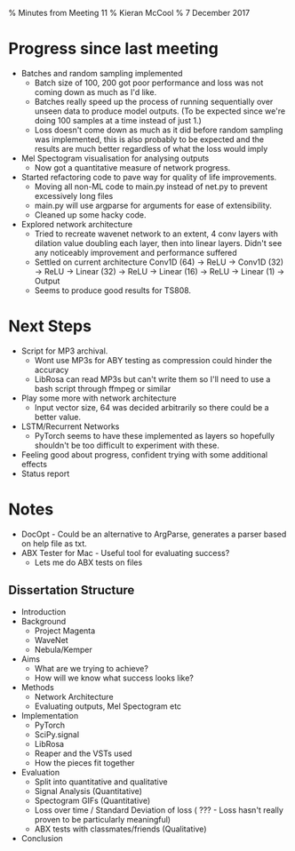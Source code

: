 % Minutes from Meeting 11
% Kieran McCool
% 7 December 2017

# Progress since last meeting

* Batches and random sampling implemented
    - Batch size of 100, 200 got poor performance and loss was not coming down as much as I'd like.
    - Batches really speed up the process of running sequentially over unseen data to produce model outputs. (To be expected since we're doing 100 samples at a time instead of just 1.)
    - Loss doesn't come down as much as it did before random sampling was implemented, this is also probably to be expected and the results are much better regardless of what the loss would imply
* Mel Spectogram visualisation for analysing outputs
    - Now got a quantitative measure of network progress.
* Started refactoring code to pave way for quality of life improvements.
    - Moving all non-ML code to main.py instead of net.py to prevent excessively long files
    - main.py will use argparse for arguments for ease of extensibility.
    - Cleaned up some hacky code.
* Explored network architecture
    - Tried to recreate wavenet network to an extent, 4 conv layers with dilation value doubling each layer, then into linear layers. Didn't see any noticeably improvement and performance suffered
    - Settled on current architecture Conv1D (64) -> ReLU -> Conv1D (32) -> ReLU -> Linear (32) -> ReLU -> Linear (16) -> ReLU -> Linear (1) -> Output
    - Seems to produce good results for TS808. 

# Next Steps

* Script for MP3 archival.
    - Wont use MP3s for ABY testing as compression could hinder the accuracy
    - LibRosa can read MP3s but can't write them so I'll need to use a bash script through ffmpeg or similar
* Play some more with network architecture
    - Input vector size, 64 was decided arbitrarily so there could be a better value.
* LSTM/Recurrent Networks
    - PyTorch seems to have these implemented as layers so hopefully shouldn't be too difficult to experiment with these.
* Feeling good about progress, confident trying with some additional effects
* Status report

# Notes

* DocOpt - Could be an alternative to ArgParse, generates a parser based on help file as txt.
* ABX Tester for Mac - Useful tool for evaluating success?
    - Lets me do ABX tests on files

## Dissertation Structure

* Introduction
* Background
    - Project Magenta
    - WaveNet
    - Nebula/Kemper
* Aims
    - What are we trying to achieve?
    - How will we know what success looks like?
* Methods
    - Network Architecture
    - Evaluating outputs, Mel Spectogram etc
* Implementation
    - PyTorch
    - SciPy.signal
    * LibRosa
    * Reaper and the VSTs used
    * How the pieces fit together
* Evaluation
    - Split into quantitative and qualitative   
    - Signal Analysis (Quantitative)
    - Spectogram GIFs (Quantitative)
    - Loss over time / Standard Deviation of loss ( ??? - Loss hasn't really proven to be particularly meaningful)
    - ABX tests with classmates/friends (Qualitative) 
* Conclusion

